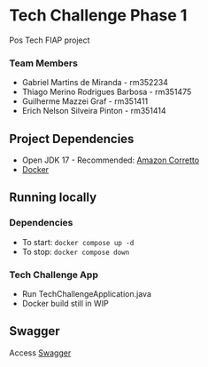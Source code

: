 # Tech Challenge Phase 1
Pos Tech FIAP project

### Team Members
- Gabriel Martins de Miranda - rm352234
- Thiago Merino Rodrigues Barbosa - rm351475
- Guilherme Mazzei Graf - rm351411
- Erich Nelson Silveira Pinton - rm351414

## Project Dependencies
- Open JDK 17 - Recommended: [Amazon Corretto](https://docs.aws.amazon.com/corretto/latest/corretto-17-ug/downloads-list.html)
- [Docker](https://docs.docker.com/get-docker/)

## Running locally

### Dependencies

- To start: `docker compose up -d`
- To stop: `docker compose down`

### Tech Challenge App
- Run TechChallengeApplication.java
- Docker build still in WIP

## Swagger
Access [Swagger](http://localhost:8080/swagger-ui/index.html)
